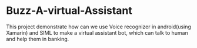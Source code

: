 # Buzz-A-virtual-Assistant

This project demonstrate how can we use  Voice recognizer in android(using Xamarin) and SIML to make a virtual assistant bot, which can talk to human and help them in banking.
